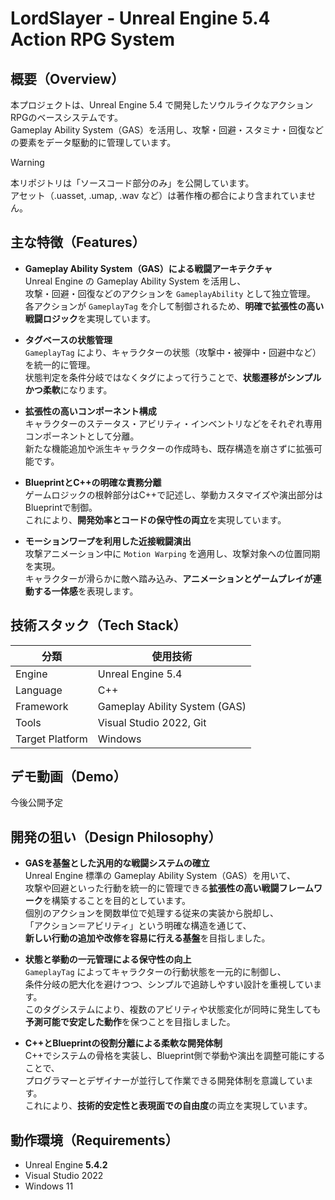 # LordSlayer - Unreal Engine 5.4 Action RPG System

## 概要（Overview）
本プロジェクトは、Unreal Engine 5.4 で開発したソウルライクなアクションRPGのベースシステムです。  
Gameplay Ability System（GAS）を活用し、攻撃・回避・スタミナ・回復などの要素をデータ駆動的に管理しています。

> [!WARNING]
> 本リポジトリは「ソースコード部分のみ」を公開しています。  
> アセット（.uasset, .umap, .wav など）は著作権の都合により含まれていません。

## 主な特徴（Features）

- **Gameplay Ability System（GAS）による戦闘アーキテクチャ**  
  Unreal Engine の Gameplay Ability System を活用し、  
  攻撃・回避・回復などのアクションを `GameplayAbility` として独立管理。  
  各アクションが `GameplayTag` を介して制御されるため、**明確で拡張性の高い戦闘ロジック**を実現しています。  

- **タグベースの状態管理**  
  `GameplayTag` により、キャラクターの状態（攻撃中・被弾中・回避中など）を統一的に管理。  
  状態判定を条件分岐ではなくタグによって行うことで、**状態遷移がシンプルかつ柔軟**になります。  

- **拡張性の高いコンポーネント構成**  
  キャラクターのステータス・アビリティ・インベントリなどをそれぞれ専用コンポーネントとして分離。  
  新たな機能追加や派生キャラクターの作成時も、既存構造を崩さずに拡張可能です。  

- **BlueprintとC++の明確な責務分離**  
  ゲームロジックの根幹部分はC++で記述し、挙動カスタマイズや演出部分はBlueprintで制御。  
  これにより、**開発効率とコードの保守性の両立**を実現しています。  

- **モーションワープを利用した近接戦闘演出**  
  攻撃アニメーション中に `Motion Warping` を適用し、攻撃対象への位置同期を実現。  
  キャラクターが滑らかに敵へ踏み込み、**アニメーションとゲームプレイが連動する一体感**を表現します。


## 技術スタック（Tech Stack）
| 分類 | 使用技術 |
|------|------------|
| Engine | Unreal Engine 5.4 |
| Language | C++ |
| Framework | Gameplay Ability System (GAS) |
| Tools | Visual Studio 2022, Git |
| Target Platform | Windows |

## デモ動画（Demo）

今後公開予定

## 開発の狙い（Design Philosophy）

- **GASを基盤とした汎用的な戦闘システムの確立**  
  Unreal Engine 標準の Gameplay Ability System（GAS）を用いて、  
  攻撃や回避といった行動を統一的に管理できる**拡張性の高い戦闘フレームワーク**を構築することを目的としています。  
  個別のアクションを関数単位で処理する従来の実装から脱却し、  
  「アクション＝アビリティ」という明確な構造を通じて、  
  **新しい行動の追加や改修を容易に行える基盤**を目指しました。  

- **状態と挙動の一元管理による保守性の向上**  
  `GameplayTag` によってキャラクターの行動状態を一元的に制御し、  
  条件分岐の肥大化を避けつつ、シンプルで追跡しやすい設計を重視しています。  
  このタグシステムにより、複数のアビリティや状態変化が同時に発生しても  
  **予測可能で安定した動作**を保つことを目指しました。  

- **C++とBlueprintの役割分離による柔軟な開発体制**  
  C++でシステムの骨格を実装し、Blueprint側で挙動や演出を調整可能にすることで、  
  プログラマーとデザイナーが並行して作業できる開発体制を意識しています。  
  これにより、**技術的安定性と表現面での自由度**の両立を実現しています。

## 動作環境（Requirements）
- Unreal Engine **5.4.2**
- Visual Studio 2022
- Windows 11

